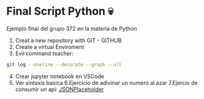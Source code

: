# Final Script Python 💀

Ejemplo final del grupo 372 en la materia de Python

1. Creat a new repository with GIT - GITHUB
2. Create a virtual Enviroment
3. Evil command teacher: 
```bash
git log --oneline --decorate --graph --all
```
4. Crear jupyter notebook en VSCode
5. Ver sintaxis basica 
6.Ejercicio de adivinar un numero al azar 
7.Ejercio de consumir un api: [JSONPlaceholder](https://jsonplaceholder.typicode.com/)